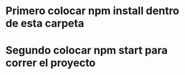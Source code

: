 # Primero colocar npm install dentro de esta carpeta
# Segundo colocar npm start para correr el proyecto  



